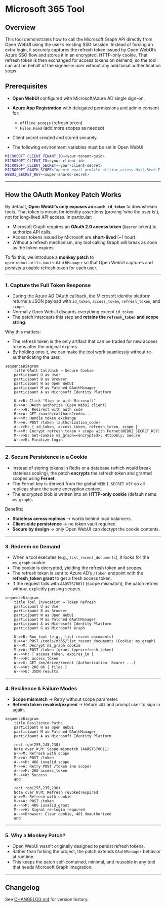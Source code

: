 # Microsoft 365 Tool

## Overview

This tool demonstrates how to call the Microsoft Graph API directly from Open WebUI using the user’s existing SSO session. Instead of forcing an extra login, it securely captures the refresh token issued by Open WebUI’s Azure SSO flow and stores it in an encrypted, HTTP-only cookie. That refresh token is then exchanged for access tokens on demand, so the tool can act on behalf of the signed-in user without any additional authentication steps.

## Prerequisites

* **Open WebUI** configured with Microsoft/Azure AD single sign-on.
* **Azure App Registration** with delegated permissions and admin consent for:

  * `offline_access` (refresh token)
  * `Files.Read` (add more scopes as needed)
* Client secret created and stored securely.
* The following environment variables must be set in Open WebUI:

```bash
MICROSOFT_CLIENT_TENANT_ID=<your-tenant-guid>
MICROSOFT_CLIENT_ID=<your-client-id>
MICROSOFT_CLIENT_SECRET=<your-client-secret>
MICROSOFT_OAUTH_SCOPE="openid email profile offline_access Mail.Read Files.Read Sites.Read.All Chat.Read Calendars.Read Contacts.Read"
WEBUI_SECRET_KEY=<super-shared-secret>
```

---

## How the OAuth Monkey Patch Works

By default, **Open WebUI’s only exposes an `oauth_id_token`** to downstream tools. That token is meant for identity assertions (proving 'who the user is'), not for long-lived API access. In particular:

* Microsoft Graph requires an **OAuth 2.0 access token** (`Bearer` token) to authorize API calls.
* Access tokens issued by Microsoft are **short-lived** (\~1 hour).
* Without a refresh mechanism, any tool calling Graph will break as soon as the token expires.

To fix this, we introduce a **monkey patch** to `open_webui.utils.oauth.OAuthManager` so that Open WebUI captures and persists a usable refresh token for each user.

---

### 1. Capture the Full Token Response

* During the Azure AD OAuth callback, the Microsoft identity platform returns a JSON payload with `id_token`, `access_token`, `refresh_token`, and `scope`.
* Normally Open WebUI discards everything except `id_token`.
* The patch intercepts this step and **retains the `refresh_token` and scope string**.

Why this matters:

* The refresh token is the only artifact that can be traded for new access tokens after the original expires.
* By holding onto it, we can make the tool work seamlessly without re-authenticating the user.

```mermaid
sequenceDiagram
    title OAuth Callback → Secure Cookie
    participant U as User
    participant B as Browser
    participant W as Open WebUI
    participant M as Patched OAuthManager
    participant A as Microsoft Identity Platform

    U->>B: Click "Sign in with Microsoft"
    B->>A: OAuth authorize (Open WebUI client)
    A-->>B: Redirect with auth code
    B->>W: GET /oauth/callback?code=...
    W->>M: Handle token exchange
    M->>A: POST /token (authorization_code)
    A-->>M: { id_token, access_token, refresh_token, scope }
    M->>M: Encrypt refresh_token + scope with Fernet(WEBUI_SECRET_KEY)
    M-->>B: Set-Cookie ms_graph=<encrypted>; HttpOnly; Secure
    W-->>B: Finalize login
```

---

### 2. Secure Persistence in a Cookie

* Instead of storing tokens in Redis or a database (which would break stateless scaling), the patch **encrypts** the refresh token and granted scopes using **Fernet**.
* The Fernet key is derived from the global `WEBUI_SECRET_KEY` so all replicas share the same encryption context.
* The encrypted blob is written into an **HTTP-only cookie** (default name: `ms_graph`).

Benefits:

* **Stateless across replicas** → works behind load balancers.
* **Client-side persistence** → no token vault required.
* **Secure by design** → only Open WebUI can decrypt the cookie contents.

---

### 3. Redeem on Demand

* When a tool executes (e.g., `list_recent_documents`), it looks for the `ms_graph` cookie.
* The cookie is decrypted, yielding the refresh token and scopes.
* The refresh token is sent to Azure AD’s `/token` endpoint with the **refresh\_token grant** to get a fresh access token.
* If the request fails with `AADSTS70011` (scope mismatch), the patch retries without explicitly passing scopes.

```mermaid
sequenceDiagram
    title Tool Invocation → Token Refresh
    participant U as User
    participant B as Browser
    participant W as Open WebUI
    participant M as Patched OAuthManager
    participant A as Microsoft Identity Platform
    participant G as Microsoft Graph

    U->>B: Run tool (e.g., list recent documents)
    B->>W: POST /tools/m365/list_recent_documents (Cookie: ms_graph)
    W->>M: Decrypt ms_graph cookie
    M->>A: POST /token (grant_type=refresh_token)
    A-->>M: { access_token, expires_in }
    M-->>W: access_token
    W->>G: GET /me/drive/recent (Authorization: Bearer ...)
    G-->>W: 200 OK { files }
    W-->>B: JSON results
```

---

### 4. Resilience & Failure Modes

* **Scope mismatch** → Retry without scope parameter.
* **Refresh token revoked/expired** → Return `401` and prompt user to sign in again.

```mermaid
sequenceDiagram
    title Resilience Paths
    participant W as Open WebUI
    participant M as Patched OAuthManager
    participant A as Microsoft Identity Platform

    rect rgb(255,245,230)
    Note over W,M: Scope mismatch (AADSTS70011)
    W->>M: Refresh with scope
    M->>A: POST /token
    A-->>M: 400 invalid_scope
    M->>A: Retry POST /token (no scope)
    A-->>M: 200 access_token
    M-->>W: Success
    end

    rect rgb(255,235,238)
    Note over W,M: Refresh revoked/expired
    W->>M: Refresh with cookie
    M->>A: POST /token
    A-->>M: 400 invalid_grant
    M-->>W: Signal re-login required
    W-->>Browser: Clear cookie, 401 Unauthorized
    end
```

---

### 5. Why a Monkey Patch?

* Open WebUI wasn’t originally designed to persist refresh tokens.
* Rather than forking the project, the patch extends `OAuthManager` behavior at runtime.
* This keeps the patch self-contained, minimal, and reusable in any tool that needs Microsoft Graph integration.

---

## Changelog

See [CHANGELOG.md](CHANGELOG.md) for version history.